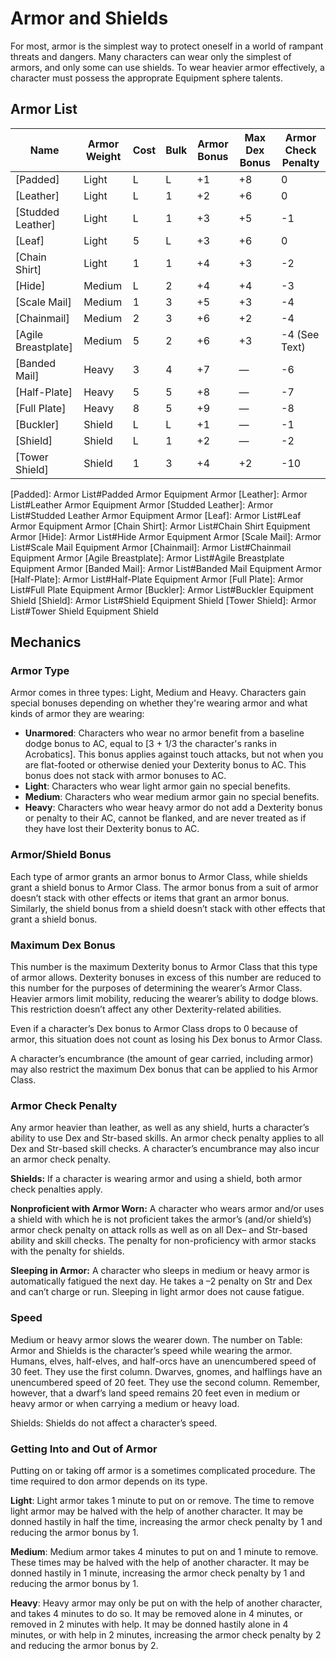 # Armor and Shields

For most, armor is the simplest way to protect oneself in a world of rampant threats and dangers. Many characters can wear only the simplest of armors, and only some can use shields. To wear heavier armor effectively, a character must possess the approprate Equipment sphere talents.

## Armor List

| Name                | Armor Weight | Cost | Bulk | Armor Bonus | Max Dex Bonus | Armor Check Penalty |
|---------------------|--------------|------|------|-------------|---------------|---------------------|
| [Padded]            | Light        | L    | L    | +1          | +8            | 0                   |
| [Leather]           | Light        | L    | 1    | +2          | +6            | 0                   |
| [Studded Leather]   | Light        | L    | 1    | +3          | +5            | -1                  |
| [Leaf]              | Light        | 5    | L    | +3          | +6            | 0                   |
| [Chain Shirt]       | Light        | 1    | 1    | +4          | +3            | -2                  |
| [Hide]              | Medium       | L    | 2    | +4          | +4            | -3                  | 
| [Scale Mail]        | Medium       | 1    | 3    | +5          | +3            | -4                  |
| [Chainmail]         | Medium       | 2    | 3    | +6          | +2            | -4                  |
| [Agile Breastplate] | Medium       | 5    | 2    | +6          | +3            | -4 (See Text)       |
| [Banded Mail]       | Heavy        | 3    | 4    | +7          | —             | -6                  |
| [Half-Plate]        | Heavy        | 5    | 5    | +8          | —             | -7                  |
| [Full Plate]        | Heavy        | 8    | 5    | +9          | —             | -8                  |
| [Buckler]           | Shield       | L    | L    | +1          | —             | -1                  |
| [Shield]            | Shield       | L    | 1    | +2          | —             | -2                  |
| [Tower Shield]      | Shield       | 1    | 3    | +4          | +2            | -10                 |

[Padded]: Armor List#Padded Armor Equipment Armor
[Leather]: Armor List#Leather Armor Equipment Armor
[Studded Leather]: Armor List#Studded Leather Armor Equipment Armor
[Leaf]: Armor List#Leaf Armor Equipment Armor
[Chain Shirt]: Armor List#Chain Shirt Equipment Armor
[Hide]: Armor List#Hide Armor Equipment Armor
[Scale Mail]: Armor List#Scale Mail Equipment Armor
[Chainmail]: Armor List#Chainmail Equipment Armor
[Agile Breastplate]: Armor List#Agile Breastplate Equipment Armor
[Banded Mail]: Armor List#Banded Mail Equipment Armor
[Half-Plate]: Armor List#Half-Plate Equipment Armor
[Full Plate]: Armor List#Full Plate Equipment Armor
[Buckler]: Armor List#Buckler Equipment Shield
[Shield]: Armor List#Shield Equipment Shield
[Tower Shield]: Armor List#Tower Shield Equipment Shield

## Mechanics

### Armor Type

Armor comes in three types: Light, Medium and Heavy. Characters gain special bonuses depending on whether they're wearing armor and what kinds of armor they are wearing: 

* **Unarmored**: Characters who wear no armor benefit from a baseline dodge bonus to AC, equal to [3 + 1/3 the character's ranks in Acrobatics]. This bonus applies against touch attacks, but not when you are flat-footed or otherwise denied your Dexterity bonus to AC. This bonus does not stack with armor bonuses to AC.
* **Light**: Characters who wear light armor gain no special benefits.
* **Medium**: Characters who wear medium armor gain no special benefits.
* **Heavy**: Characters who wear heavy armor do not add a Dexterity bonus or penalty to their AC, cannot be flanked, and are never treated as if they have lost their Dexterity bonus to AC.

### Armor/Shield Bonus

Each type of armor grants an armor bonus to Armor Class, while shields grant a shield bonus to Armor Class. The armor bonus from a suit of armor doesn’t stack with other effects or items that grant an armor bonus. Similarly, the shield bonus from a shield doesn’t stack with other effects that grant a shield bonus.

### Maximum Dex Bonus

This number is the maximum Dexterity bonus to Armor Class that this type of armor allows. Dexterity bonuses in excess of this number are reduced to this number for the purposes of determining the wearer’s Armor Class. Heavier armors limit mobility, reducing the wearer’s ability to dodge blows. This restriction doesn’t affect any other Dexterity-related abilities.

Even if a character’s Dex bonus to Armor Class drops to 0 because of armor, this situation does not count as losing his Dex bonus to Armor Class.

A character’s encumbrance (the amount of gear carried, including armor) may also restrict the maximum Dex bonus that can be applied to his Armor Class.

### Armor Check Penalty

Any armor heavier than leather, as well as any shield, hurts a character’s ability to use Dex and Str-based skills. An armor check penalty applies to all Dex and Str-based skill checks. A character’s encumbrance may also incur an armor check penalty.

**Shields:** If a character is wearing armor and using a shield, both armor check penalties apply.

**Nonproficient with Armor Worn:** A character who wears armor and/or uses a shield with which he is not proficient takes the armor’s (and/or shield’s) armor check penalty on attack rolls as well as on all Dex– and Str-based ability and skill checks. The penalty for non-proficiency with armor stacks with the penalty for shields.

**Sleeping in Armor:** A character who sleeps in medium or heavy armor is automatically fatigued the next day. He takes a –2 penalty on Str and Dex and can’t charge or run. Sleeping in light armor does not cause fatigue.

### Speed

Medium or heavy armor slows the wearer down. The number on Table: Armor and Shields is the character’s speed while wearing the armor. Humans, elves, half-elves, and half-orcs have an unencumbered speed of 30 feet. They use the first column. Dwarves, gnomes, and halflings have an unencumbered speed of 20 feet. They use the second column. Remember, however, that a dwarf’s land speed remains 20 feet even in medium or heavy armor or when carrying a medium or heavy load.

Shields: Shields do not affect a character’s speed.

### Getting Into and Out of Armor

Putting on or taking off armor is a sometimes complicated procedure. The time required to don armor depends on its type.

**Light**: Light armor takes 1 minute to put on or remove. The time to remove light armor may be halved with the help of another character. It may be donned hastily in half the time, increasing the armor check penalty by 1 and reducing the armor bonus by 1.

**Medium**: Medium armor takes 4 minutes to put on and 1 minute to remove. These times may be halved with the help of another character. It may be donned hastily in 1 minute, increasing the armor check penalty by 1 and reducing the armor bonus by 1.

**Heavy**: Heavy armor may only be put on with the help of another character, and takes 4 minutes to do so. It may be removed alone in 4 minutes, or removed in 2 minutes with help. It may be donned hastily alone in 4 minutes, or with help in 2 minutes, increasing the armor check penalty by 2 and reducing the armor bonus by 2.
